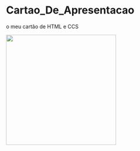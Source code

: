 # Cartao_De_Apresentacao
o meu cartão de HTML e CCS

<img src="https://github.com/Tichaneves/Cartao_De_Apresentacao/assets/163184037/9644bcf6-a17a-436a-af58-e468da131494"  width="300">


